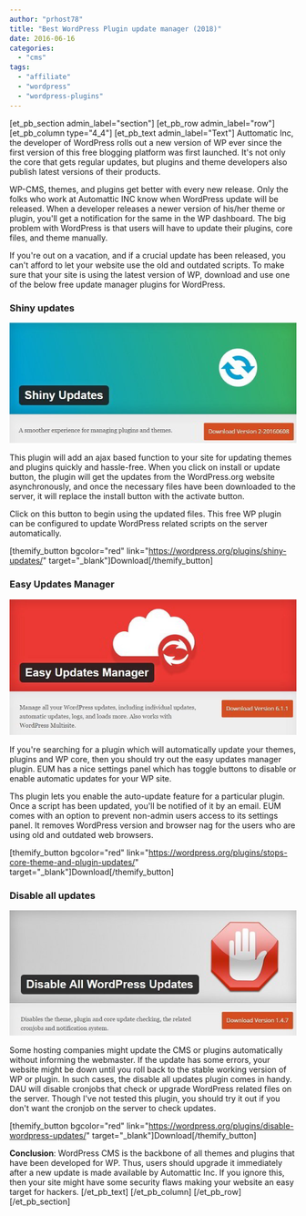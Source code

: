 ```yaml
---
author: "prhost78"
title: "Best WordPress Plugin update manager (2018)"
date: 2016-06-16
categories: 
  - "cms"
tags: 
  - "affiliate"
  - "wordpress"
  - "wordpress-plugins"
---
```


\[et\_pb\_section admin\_label="section"\] \[et\_pb\_row admin\_label="row"\] \[et\_pb\_column type="4\_4"\] \[et\_pb\_text admin\_label="Text"\] Auttomatic Inc, the developer of WordPress rolls out a new version of WP ever since the first version of this free blogging platform was first launched. It's not only the core that gets regular updates, but plugins and theme developers also publish latest versions of their products.

WP-CMS, themes, and plugins get better with every new release. Only the folks who work at Automattic INC know when WordPress update will be released. When a developer releases a newer version of his/her theme or plugin, you'll get a notification for the same in the WP dashboard. The big problem with WordPress is that users will have to update their plugins, core files, and theme manually.

If you're out on a vacation, and if a crucial update has been released, you can't afford to let your website use the old and outdated scripts. To make sure that your site is using the latest version of WP, download and use one of the below free update manager plugins for WordPress.

### Shiny updates

![shiny updates plugin for WordPress](images/shiny-updates.jpg)

This plugin will add an ajax based function to your site for updating themes and plugins quickly and hassle-free. When you click on install or update button, the plugin will get the updates from the WordPress.org website asynchronously, and once the necessary files have been downloaded to the server, it will replace the install button with the activate button.

Click on this button to begin using the updated files. This free WP plugin can be configured to update WordPress related scripts on the server automatically.

\[themify\_button bgcolor="red" link="https://wordpress.org/plugins/shiny-updates/" target="\_blank"\]Download\[/themify\_button\]

### Easy Updates Manager

![EUM : How to enable or disable WordPress Plugin theme updates?](images/easy-updates-manager.jpg)

If you're searching for a plugin which will automatically update your themes, plugins and WP core, then you should try out the easy updates manager plugin. EUM has a nice settings panel which has toggle buttons to disable or enable automatic updates for your WP site.

Ths plugin lets you enable the auto-update feature for a particular plugin. Once a script has been updated, you'll be notified of it by an email. EUM comes with an option to prevent non-admin users access to its settings panel. It removes WordPress version and browser nag for the users who are using old and outdated web browsers.

\[themify\_button bgcolor="red" link="https://wordpress.org/plugins/stops-core-theme-and-plugin-updates/" target="\_blank"\]Download\[/themify\_button\]

### Disable all updates

![disable all wordpress updates](images/disable-all-wordpress-updates.jpg)

Some hosting companies might update the CMS or plugins automatically without informing the webmaster. If the update has some errors, your website might be down until you roll back to the stable working version of WP or plugin. In such cases, the disable all updates plugin comes in handy. DAU will disable cronjobs that check or upgrade WordPress related files on the server. Though I've not tested this plugin, you should try it out if you don't want the cronjob on the server to check updates.

\[themify\_button bgcolor="red" link="https://wordpress.org/plugins/disable-wordpress-updates/" target="\_blank"\]Download\[/themify\_button\]

**Conclusion**: WordPress CMS is the backbone of all themes and plugins that have been developed for WP. Thus, users should upgrade it immediately after a new update is made available by Automattic Inc. If you ignore this, then your site might have some security flaws making your website an easy target for hackers. \[/et\_pb\_text\] \[/et\_pb\_column\] \[/et\_pb\_row\] \[/et\_pb\_section\]

